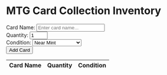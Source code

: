 <!DOCTYPE html>
<html>
<head>
	<title>MTG Card Collection Inventory</title>
</head>
<body>
	<h1>MTG Card Collection Inventory</h1>
	<form>
		<label for="cardName">Card Name:</label>
		<input type="text" id="cardName" name="cardName" placeholder="Enter card name...">
		<br>
		<label for="cardQuantity">Quantity:</label>
		<input type="number" id="cardQuantity" name="cardQuantity" min="1" max="4" value="1">
		<br>
		<label for="cardCondition">Condition:</label>
		<select id="cardCondition" name="cardCondition">
			<option value="Near Mint">Near Mint</option>
			<option value="Lightly Played">Lightly Played</option>
			<option value="Moderately Played">Moderately Played</option>
			<option value="Heavily Played">Heavily Played</option>
			<option value="Damaged">Damaged</option>
		</select>
		<br>
		<button type="button" onclick="addCard()">Add Card</button>
	</form>
	<table id="cardTable">
		<thead>
			<tr>
				<th>Card Name</th>
				<th>Quantity</th>
				<th>Condition</th>
			</tr>
		</thead>
		<tbody>
		</tbody>
	</table>
	<script>
		function addCard() {
			// Get form values
			var cardName = document.getElementById("cardName").value;
			var cardQuantity = document.getElementById("cardQuantity").value;
			var cardCondition = document.getElementById("cardCondition").value;

			// Create new table row
			var row = document.createElement("tr");

			// Create table cells
			var nameCell = document.createElement("td");
			var quantityCell = document.createElement("td");
			var conditionCell = document.createElement("td");

			// Add form values to table cells
			nameCell.innerHTML = cardName;
			quantityCell.innerHTML = cardQuantity;
			conditionCell.innerHTML = cardCondition;

			// Add table cells to table row
			row.appendChild(nameCell);
			row.appendChild(quantityCell);
			row.appendChild(conditionCell);

			// Add table row to table body
			document.getElementById("cardTable").getElementsByTagName("tbody")[0].appendChild(row);
		}
	</script>
</body>
</html>
